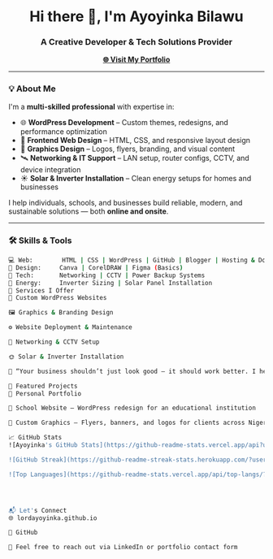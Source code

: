 <h1 align="center">Hi there 👋, I'm Ayoyinka Bilawu</h1>
<h3 align="center">A Creative Developer & Tech Solutions Provider</h3>

<p align="center">
  <a href="https://lordayoyinka.github.io" target="_blank"><strong>🌐 Visit My Portfolio</strong></a>
</p>

---

### 💡 About Me

I'm a **multi-skilled professional** with expertise in:

- 🌐 **WordPress Development** – Custom themes, redesigns, and performance optimization  
- 🧰 **Frontend Web Design** – HTML, CSS, and responsive layout design  
- 🎨 **Graphics Design** – Logos, flyers, branding, and visual content  
- 🛰️ **Networking & IT Support** – LAN setup, router configs, CCTV, and device integration  
- ☀️ **Solar & Inverter Installation** – Clean energy setups for homes and businesses  

I help individuals, schools, and businesses build reliable, modern, and sustainable solutions — both **online and onsite**.

---

### 🛠️ Skills & Tools

```bash
💻 Web:        HTML | CSS | WordPress | GitHub | Blogger | Hosting & Domains
🎨 Design:     Canva | CorelDRAW | Figma (Basics)
🔌 Tech:       Networking | CCTV | Power Backup Systems
🔋 Energy:     Inverter Sizing | Solar Panel Installation
🚀 Services I Offer
🔧 Custom WordPress Websites

🖼️ Graphics & Branding Design

⚙️ Website Deployment & Maintenance

🔐 Networking & CCTV Setup

🌞 Solar & Inverter Installation

💬 “Your business shouldn’t just look good — it should work better. I help you build smarter from the ground up — online, onsite, and off-grid.”

📌 Featured Projects
🔗 Personal Portfolio

🏫 School Website – WordPress redesign for an educational institution

🎨 Custom Graphics – Flyers, banners, and logos for clients across Nigeria

📈 GitHub Stats
![Ayoyinka's GitHub Stats](https://github-readme-stats.vercel.app/api?username=lordayoyinka&show_icons=true&theme=github_dark)

![GitHub Streak](https://github-readme-streak-stats.herokuapp.com/?user=lordayoyinka&theme=github-dark)

![Top Languages](https://github-readme-stats.vercel.app/api/top-langs/?username=lordayoyinka&layout=compact&theme=github_dark)




📬 Let's Connect
🌐 lordayoyinka.github.io

💼 GitHub

📧 Feel free to reach out via LinkedIn or portfolio contact form
